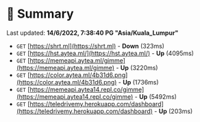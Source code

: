 # 📖 Summary
Last updated: **14/6/2022, 7:38:40 PG "Asia/Kuala_Lumpur"**

- `GET` [https://shrt.ml](https://shrt.ml) - **Down** (323ms)
- `GET` [https://hst.aytea.ml/](https://hst.aytea.ml/) - **Up** (4095ms)
- `GET` [https://memeapi.aytea.ml/gimme](https://memeapi.aytea.ml/gimme) - **Up** (3220ms)
- `GET` [https://color.aytea.ml/4b31d6.png](https://color.aytea.ml/4b31d6.png) - **Up** (1736ms)
- `GET` [https://memeapi.aytea14.repl.co/gimme](https://memeapi.aytea14.repl.co/gimme) - **Up** (5492ms)
- `GET` [https://teledrivemy.herokuapp.com/dashboard](https://teledrivemy.herokuapp.com/dashboard) - **Up** (203ms)
